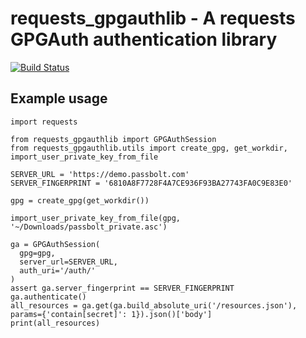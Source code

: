 requests_gpgauthlib - A requests GPGAuth authentication library
===============================================================

[![Build Status](https://travis-ci.org/liip/requests_gpgauthlib.svg?branch=master)](https://travis-ci.org/liip/requests_gpgauthlib)

Example usage
-------------

```
import requests

from requests_gpgauthlib import GPGAuthSession
from requests_gpgauthlib.utils import create_gpg, get_workdir, import_user_private_key_from_file

SERVER_URL = 'https://demo.passbolt.com'
SERVER_FINGERPRINT = '6810A8F7728F4A7CE936F93BA27743FA0C9E83E0'

gpg = create_gpg(get_workdir())

import_user_private_key_from_file(gpg, '~/Downloads/passbolt_private.asc')

ga = GPGAuthSession(
  gpg=gpg,
  server_url=SERVER_URL,
  auth_uri='/auth/'
)
assert ga.server_fingerprint == SERVER_FINGERPRINT
ga.authenticate()
all_resources = ga.get(ga.build_absolute_uri('/resources.json'), params={'contain[secret]': 1}).json()['body']
print(all_resources)
```
